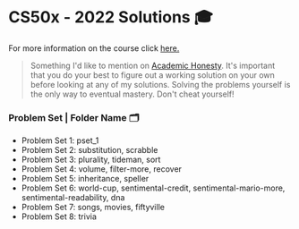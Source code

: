 # CS50x - 2022 Solutions 🎓

For more information on the course click [here.](https://pll.harvard.edu/course/cs50-introduction-computer-science?delta=0)

> Something I'd like to mention on [Academic Honesty](https://cs50.harvard.edu/x/2020/honesty/). It's important that you do your best to figure out a         working solution on your own before looking at any of my solutions. Solving the problems yourself is the only way to eventual mastery. Don't cheat yourself!

### Problem Set | Folder Name 🗂️
-  Problem Set 1: pset_1 
-  Problem Set 2: substitution, scrabble
-  Problem Set 3: plurality, tideman, sort
-  Problem Set 4: volume, filter-more, recover
-  Problem Set 5: inheritance, speller
-  Problem Set 6: world-cup, sentimental-credit, sentimental-mario-more, sentimental-readability, dna
-  Problem Set 7: songs, movies, fiftyville
-  Problem Set 8: trivia
